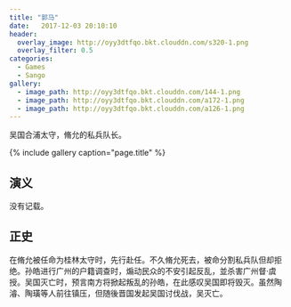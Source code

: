 ```yaml
---
title: "郭马"
date:   2017-12-03 20:10:10
header:
  overlay_image: http://oyy3dtfqo.bkt.clouddn.com/s320-1.png
  overlay_filter: 0.5
categories:
  - Games
  - Sango
gallery:
  - image_path: http://oyy3dtfqo.bkt.clouddn.com/144-1.png
  - image_path: http://oyy3dtfqo.bkt.clouddn.com/a172-1.png
  - image_path: http://oyy3dtfqo.bkt.clouddn.com/a126-1.png
---
```


吴国合浦太守，脩允的私兵队长。

{% include gallery caption="page.title" %}

## 演义

没有记载。

## 正史

在脩允被任命为桂林太守时，先行赴任。不久脩允死去，被命分割私兵队但却拒绝。孙皓进行广州的户籍调查时，煽动民众的不安引起反乱，並杀害广州督·虞授。吴国灭亡时，预言南方将掀起叛乱的孙皓，在此感叹吴国即将毁灭。虽然陶濬、陶璜等人前往镇压，但随後晋国发起吴国讨伐战，吴灭亡。